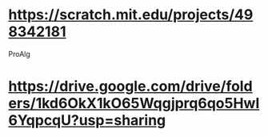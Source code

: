 # https://scratch.mit.edu/projects/498342181
ProAlg

# https://drive.google.com/drive/folders/1kd6OkX1kO65Wqgjprq6qo5HwI6YqpcqU?usp=sharing
